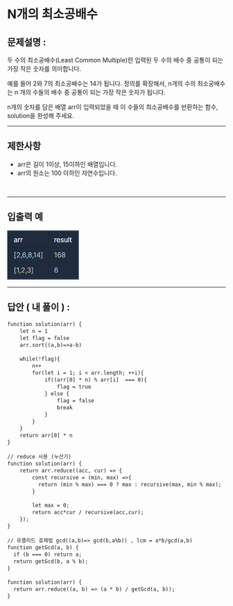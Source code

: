 # N개의 최소공배수

## 문제설명 :

두 수의 최소공배수(Least Common Multiple)란 입력된 두 수의 배수 중 공통이 되는 가장 작은 숫자를 의미합니다.

예를 들어 2와 7의 최소공배수는 14가 됩니다. 정의를 확장해서, n개의 수의 최소공배수는 n 개의 수들의 배수 중 공통이 되는 가장 작은 숫자가 됩니다.

n개의 숫자를 담은 배열 arr이 입력되었을 때 이 수들의 최소공배수를 반환하는 함수, solution을 완성해 주세요.

---

## 제한사항

- arr은 길이 1이상, 15이하인 배열입니다.
- arr의 원소는 100 이하인 자연수입니다.

<br/>

---

## 입출력 예

<img src ='N개의 최소공배수.png'>

<br/>

---

## 답안 ( 내 풀이 ) :

```
function solution(arr) {
    let n = 1
    let flag = false
    arr.sort((a,b)=>a-b)

    while(!flag){
        n++
        for(let i = 1; i < arr.length; ++i){
            if((arr[0] * n) % arr[i]  === 0){
                flag = true
            } else {
                flag = false
                break
            }
        }
    }
    return arr[0] * n
}

// reduce 사용 (누산기)
function solution(arr) {
    return arr.reduce((acc, cur) => {
        const recursive = (min, max) =>{
          return (min % max) === 0 ? max : recursive(max, min % max);
        }

        let max = 0;
        return acc*cur / recursive(acc,cur);
    });
}

// 유클리드 호제법 gcd((a,b)=> gcd(b,a%b)) , lcm = a*b/gcd(a,b)
function getGcd(a, b) {
  if (b === 0) return a;
  return getGcd(b, a % b);
}

function solution(arr) {
  return arr.reduce((a, b) => (a * b) / getGcd(a, b));
}
```
